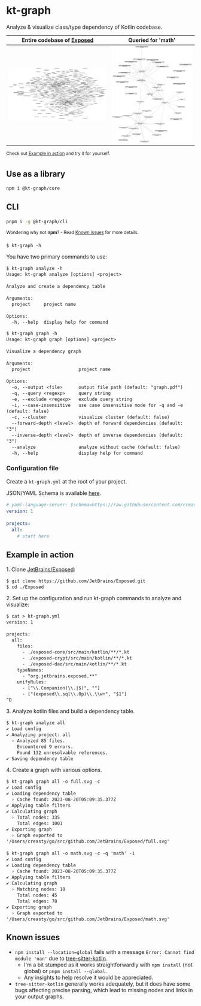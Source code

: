 # kt-graph

Analyze & visualize class/type dependency of Kotlin codebase.

| Entire codebase of [Exposed](https://github.com/JetBrains/Exposed) | Queried for 'math' |
|---|---|
| ![](./example/exposed_full.svg) | ![](./example/exposed_queried.svg) |

<sup>Check out [Example in action](#example-in-action) and try it for yourself.</sup>

## Use as a library

```sh
npm i @kt-graph/core
```

## CLI

```sh
pnpm i -g @kt-graph/cli
```
<sup>Wondering why not **npm**? - Read [Known issues](#known-issues) for more details.</sup>

```sh-session
$ kt-graph -h
```

You have two primary commands to use:

```sh-session
$ kt-graph analyze -h
Usage: kt-graph analyze [options] <project>

Analyze and create a dependency table

Arguments:
  project     project name

Options:
  -h, --help  display help for command
```

```sh-session
$ kt-graph graph -h
Usage: kt-graph graph [options] <project>

Visualize a dependency graph

Arguments:
  project                  project name

Options:
  -o, --output <file>      output file path (default: "graph.pdf")
  -q, --query <regexp>     query string
  -e, --exclude <regexp>   exclude query string
  -i, --case-insensitive   use case insensitive mode for -q and -e (default: false)
  -c, --cluster            visualize cluster (default: false)
  --forward-depth <level>  depth of forward dependencies (default: "3")
  --inverse-depth <level>  depth of inverse dependencies (default: "3")
  --analyze                analyze without cache (default: false)
  -h, --help               display help for command
```

### Configuration file

Create a `kt-graph.yml` at the root of your project.

JSON/YAML Schema is available [here](https://raw.githubusercontent.com/creasty/kt-graph/master/config-schema.json).

```yml
# yaml-language-server: $schema=https://raw.githubusercontent.com/creasty/kt-graph/master/config-schema.json
version: 1

projects:
  all:
    # start here
```

## Example in action

1\. Clone [JetBrains/Exposed](https://github.com/JetBrains/Exposed):

```sh-session
$ git clone https://github.com/JetBrains/Exposed.git
$ cd ./Exposed
```

2\. Set up the configuration and run kt-graph commands to analyze and visualize:

```sh-session
$ cat > kt-graph.yml
version: 1

projects:
  all:
    files:
      - ./exposed-core/src/main/kotlin/**/*.kt
      - ./exposed-crypt/src/main/kotlin/**/*.kt
      - ./exposed-dao/src/main/kotlin/**/*.kt
    typeNames:
      - "org.jetbrains.exposed.**"
    unifyRules:
      - ["\\.Companion(\\.|$)", ""]
      - ["(exposed\\.sql\\.Op)\\.\\w+", "$1"]
^D
```

3\. Analyze kotlin files and build a dependency table.

```sh-session
$ kt-graph analyze all
✔ Load config
✔ Analyzing project: all
  › Analyzed 85 files.
    Encountered 9 errors.
    Found 132 unresolvable references.
✔ Saving dependency table
```

4\. Create a graph with various options.

```sh-session
$ kt-graph graph all -o full.svg -c
✔ Load config
✔ Loading dependency table
  › Cache found: 2023-08-20T05:09:35.377Z
✔ Applying table filters
✔ Calculating graph
  › Total nodes: 335
    Total edges: 1001
✔ Exporting graph
  › Graph exported to '/Users/creasty/go/src/github.com/JetBrains/Exposed/full.svg'

$ kt-graph graph all -o math.svg -c -q 'math' -i
✔ Load config
✔ Loading dependency table
  › Cache found: 2023-08-20T05:09:35.377Z
✔ Applying table filters
✔ Calculating graph
  › Matching nodes: 18
    Total nodes: 45
    Total edges: 78
✔ Exporting graph
  › Graph exported to '/Users/creasty/go/src/github.com/JetBrains/Exposed/math.svg'
```

## Known issues

- `npm install --location=global` fails with a message `Error: Cannot find module 'nan'` due to [tree-sitter-kotlin](https://github.com/fwcd/tree-sitter-kotlin/blob/06a2f6e71c7fcac34addcbf2a4667adad1b9c5a7/package.json#L8).
    - I'm a bit stumped as it works straightforwardly with `npm install` (not global) or `pnpm install --global`.
    - Any insights to help resolve it would be appreciated.
- `tree-sitter-kotlin` generally works adequately, but it does have some bugs affecting precise parsing, which lead to missing nodes and links in your output graphs.
